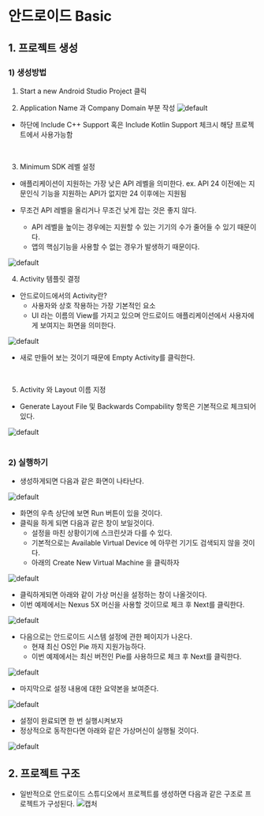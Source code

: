 # 안드로이드 Basic
## 1. 프로젝트 생성
### 1) 생성방법
1. Start a new Android Studio Project 클릭

2. Application Name 과 Company Domain 부분 작성
![default](https://user-images.githubusercontent.com/25294147/53683682-0eb18c80-3d47-11e9-9155-d9bb7a038b25.PNG)

- 하단에 Include C++ Support 혹은 Include Kotlin Support 체크시 해당 프로젝트에서 사용가능함
<br>

3. Minimum SDK 레벨 설정
- 애플리케이션이 지원하는 가장 낮은 API 레벨을 의미한다.
  ex. API 24 이전에는 지문인식 기능을 지원하는 API가 없지만 24 이후에는 지원됨
 
- 무조건 API 레벨을 올리거나 무조건 낮게 잡는 것은 좋지 않다.
  + API 레벨을 높이는 경우에는 지원할 수 있는 기기의 수가 줄어들 수 있기 때문이다.
  + 앱의 핵심기능을 사용할 수 없는 경우가 발생하기 때문이다.

![default](https://user-images.githubusercontent.com/25294147/53683765-ed9d6b80-3d47-11e9-97d1-08f264fae000.PNG)
<br>

4. Activity 템플릿 결정
- 안드로이드에서의 Activity란?
  + 사용자와 상호 작용하는 가장 기본적인 요소
  + UI 라는 이름의 View를 가지고 있으며 안드로이드 애플리케이션에서 사용자에게 보여지는 화면을 의미한다.

![default](https://user-images.githubusercontent.com/25294147/53683787-453bd700-3d48-11e9-8dbb-c703c3c8888b.PNG)

- 새로 만들어 보는 것이기 때문에 Empty Activity를 클릭한다.
<br>

5. Activity 와 Layout 이름 지정
- Generate Layout File 및 Backwards Compability 항목은 기본적으로 체크되어 있다.

![default](https://user-images.githubusercontent.com/25294147/53683819-a663aa80-3d48-11e9-9bea-b1ccf4d15eea.PNG)
<br><br>

### 2) 실행하기
- 생성하게되면 다음과 같은 화면이 나타난다.

![default](https://user-images.githubusercontent.com/25294147/53683832-f9d5f880-3d48-11e9-9aba-1d611b9c11d8.PNG)
<br>

- 화면의 우측 상단에 보면 Run 버튼이 있을 것이다. 
- 클릭을 하게 되면 다음과 같은 창이 보일것이다.
  + 설정을 마친 상황이기에 스크린샷과 다를 수 있다.
  + 기본적으로는 Available Virtual Device 에 아무런 기기도 검색되지 않을 것이다.
  + 아래의 Create New Virtual Machine 을 클릭하자

![default](https://user-images.githubusercontent.com/25294147/53683876-97c9c300-3d49-11e9-89c4-1fdcaeb9c78b.PNG)
<br>

- 클릭하게되면 아래와 같이 가상 머신을 설정하는 창이 나올것이다.
- 이번 예제에서는 Nexus 5X 머신을 사용할 것이므로 체크 후 Next를 클릭한다.

![default](https://user-images.githubusercontent.com/25294147/53683894-d3648d00-3d49-11e9-9992-ebd9b4235a00.PNG)
<br>

- 다음으로는 안드로이드 시스템 설정에 관한 페이지가 나온다.
  + 현재 최신 OS인 Pie 까지 지원가능하다.
  + 이번 예제에서는 최신 버전인 Pie를 사용하므로 체크 후 Next를 클릭한다.

![default](https://user-images.githubusercontent.com/25294147/53683917-19215580-3d4a-11e9-82ed-3d72232a9999.PNG)
<br>

- 마지막으로 설정 내용에 대한 요약본을 보여준다.

![default](https://user-images.githubusercontent.com/25294147/53683927-466e0380-3d4a-11e9-80c7-6173e9c2969b.PNG)
<br>

- 설정이 완료되면 한 번 실행시켜보자
- 정상적으로 동작한다면 아래와 같은 가상머신이 실행될 것이다.

![default](https://user-images.githubusercontent.com/25294147/53683965-b086a880-3d4a-11e9-8996-b6fa8865fedb.PNG)
<br>


## 2. 프로젝트 구조
- 일반적으로 안드로이드 스튜디오에서 프로젝트를 생성하면 다음과 같은 구조로 프로젝트가 구성된다.
![캡처](https://user-images.githubusercontent.com/25294147/56422974-09070a80-62e5-11e9-85dd-60a7f14d6896.PNG)


